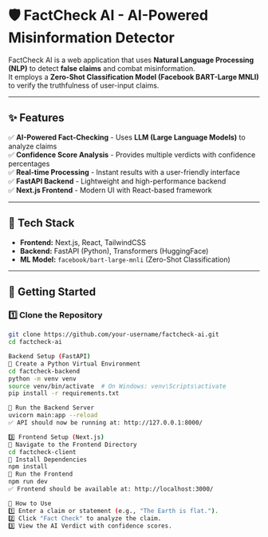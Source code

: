 # 🛡️ FactCheck AI - AI-Powered Misinformation Detector

FactCheck AI is a web application that uses **Natural Language Processing (NLP)** to detect **false claims** and combat misinformation.  
It employs a **Zero-Shot Classification Model (Facebook BART-Large MNLI)** to verify the truthfulness of user-input claims.  

---

## ✨ Features
✅ **AI-Powered Fact-Checking** - Uses **LLM (Large Language Models)** to analyze claims  
✅ **Confidence Score Analysis** - Provides multiple verdicts with confidence percentages  
✅ **Real-time Processing** - Instant results with a user-friendly interface  
✅ **FastAPI Backend** - Lightweight and high-performance backend  
✅ **Next.js Frontend** - Modern UI with React-based framework  

---

## 📌 Tech Stack
- **Frontend:** Next.js, React, TailwindCSS  
- **Backend:** FastAPI (Python), Transformers (HuggingFace)  
- **ML Model:** `facebook/bart-large-mnli` (Zero-Shot Classification) 

---

## 🚀 Getting Started

### **1️⃣ Clone the Repository**
```bash
git clone https://github.com/your-username/factcheck-ai.git
cd factcheck-ai

Backend Setup (FastAPI)
🔹 Create a Python Virtual Environment
cd factcheck-backend
python -m venv venv
source venv/bin/activate  # On Windows: venv\Scripts\activate
pip install -r requirements.txt

🔹 Run the Backend Server
uvicorn main:app --reload
✅ API should now be running at: http://127.0.0.1:8000/

3️⃣ Frontend Setup (Next.js)
🔹 Navigate to the Frontend Directory
cd factcheck-client
🔹 Install Dependencies
npm install
🔹 Run the Frontend
npm run dev
✅ Frontend should be available at: http://localhost:3000/

🎯 How to Use
1️⃣ Enter a claim or statement (e.g., "The Earth is flat.").
2️⃣ Click "Fact Check" to analyze the claim.
3️⃣ View the AI Verdict with confidence scores.

